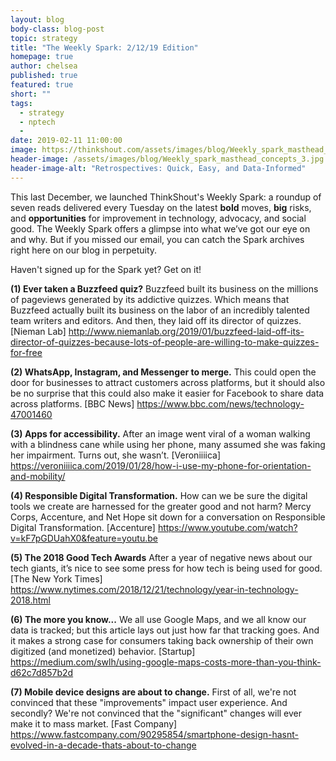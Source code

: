 ```yaml
---
layout: blog
body-class: blog-post
topic: strategy
title: "The Weekly Spark: 2/12/19 Edition"
homepage: true
author: chelsea
published: true
featured: true
short: ""
tags:
  - strategy
  - nptech
  -
date: 2019-02-11 11:00:00
image: https://thinkshout.com/assets/images/blog/Weekly_spark_masthead_concepts_3.jpg
header-image: /assets/images/blog/Weekly_spark_masthead_concepts_3.jpg
header-image-alt: "Retrospectives: Quick, Easy, and Data-Informed"
---
```

This last December, we launched ThinkShout's Weekly Spark: a roundup of seven reads delivered every Tuesday on the latest **bold** moves, **big** risks, and **opportunities** for improvement in technology, advocacy, and social good. The Weekly Spark offers a glimpse into what we’ve got our eye on and why. But if you missed our email, you can catch the Spark archives right here on our blog in perpetuity.

Haven't signed up for the Spark yet? Get on it!


**(1) Ever taken a Buzzfeed quiz?**
Buzzfeed built its business on the millions of pageviews generated by its addictive quizzes. Which means that Buzzfeed actually built its business on the labor of an incredibly talented team writers and editors. And then, they laid off its director of quizzes. [Nieman Lab] http://www.niemanlab.org/2019/01/buzzfeed-laid-off-its-director-of-quizzes-because-lots-of-people-are-willing-to-make-quizzes-for-free

**(2) WhatsApp, Instagram, and Messenger to merge.**
This could open the door for businesses to attract customers across platforms, but it should also be no surprise that this could also make it easier for Facebook to share data across platforms. [BBC News]  https://www.bbc.com/news/technology-47001460

**(3) Apps for accessibility.**
After an image went viral of a woman walking with a blindness cane while using her phone, many assumed she was faking her impairment. Turns out, she wasn’t. [Veroniiiica] https://veroniiiica.com/2019/01/28/how-i-use-my-phone-for-orientation-and-mobility/

**(4) Responsible Digital Transformation.**
How can we be sure the digital tools we create are harnessed for the greater good and not harm? Mercy Corps, Accenture, and Net Hope sit down for a conversation on Responsible Digital Transformation. [Accenture]
https://www.youtube.com/watch?v=kF7pGDUahX0&feature=youtu.be

**(5) The 2018 Good Tech Awards**
After a year of negative news about our tech giants, it’s nice to see some press for how tech is being used for good. [The New York Times] https://www.nytimes.com/2018/12/21/technology/year-in-technology-2018.html

**(6) The more you know...**
We all use Google Maps, and we all know our data is tracked; but this article lays out just how far that tracking goes. And it makes a strong case for consumers taking back ownership of their own digitized (and monetized) behavior. [Startup] https://medium.com/swlh/using-google-maps-costs-more-than-you-think-d62c7d857b2d

**(7) Mobile device designs are about to change.**
First of all, we're not convinced that these "improvements" impact user experience. And secondly? We're not convinced that the "significant" changes will ever make it to mass market. [Fast Company]
https://www.fastcompany.com/90295854/smartphone-design-hasnt-evolved-in-a-decade-thats-about-to-change
